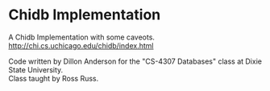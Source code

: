 # Chidb Implementation 
A Chidb Implementation with some caveots.
http://chi.cs.uchicago.edu/chidb/index.html
  
Code written by Dillon Anderson for the "CS-4307 Databases" class at Dixie State University.  
Class taught by Ross Russ.  

